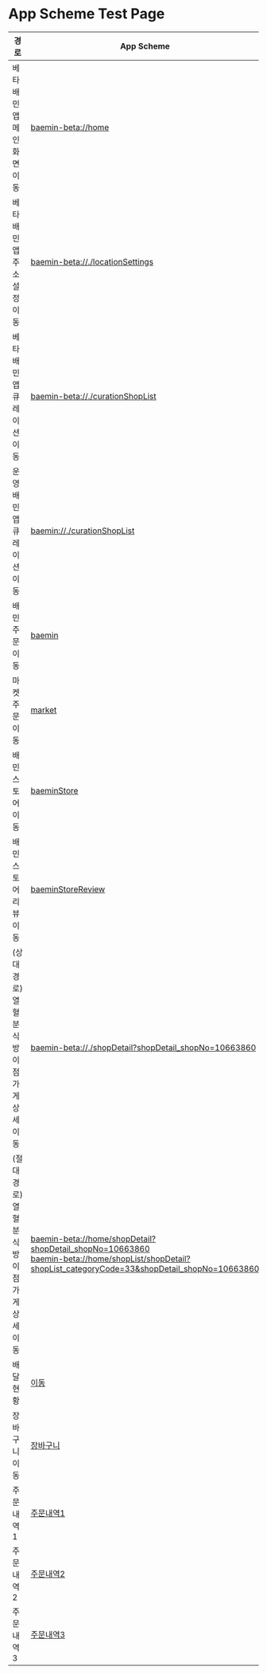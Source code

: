 # App Scheme Test Page

<html>
  <head></head>
  <body>
    <table class="table table-striped">
    <thead>
    <tr>
        <th scope="col">경로</th>
        <th scope="col">App Scheme</th>
    </tr>
    </thead>
    <tbody>
    <tr>
        <td>
            베타 배민앱 메인화면 이동
        </td>
        <td>
            <a class="baeminScheme" href="baemin-beta://home">baemin-beta://home</a>
        </td>
    </tr>
    <tr>
        <td>
            베타 배민앱 주소설정 이동
        </td>
        <td>
            <a class="baeminScheme" href="baemin-beta://./locationSettings">baemin-beta://./locationSettings</a>
        </td>
    </tr>
    <tr>
        <td>
            베타 배민앱 큐레이션 이동
        </td>
        <td>
            <a class="baeminScheme" href="baemin-beta://./curationShopList">baemin-beta://./curationShopList</a>
        </td>
    </tr>
    <tr>
        <td>
            운영 배민앱 큐레이션 이동
        </td>
        <td>
            <a class="baeminScheme" href="baemin://./curationShopList">baemin://./curationShopList</a>
        </td>
    </tr>
      <tr>
        <td>
            배민주문 이동
        </td>
        <td>
            <a class="baeminScheme" href="baemin://home/deliveryTracking?deliveryTracking_ordType=baemin">baemin</a>
        </td>
    </tr>
      <tr>
        <td>
            마켓 주문 이동
        </td>
        <td>
            <a class="baeminScheme" href="baemin://home/deliveryTracking?deliveryTracking_ordType=market">market</a>
        </td>
    </tr>
      <tr>
        <td>
            배민스토어 이동
        </td>
        <td>
            <a class="baeminScheme" href="baemin-beta://gateway/home?home_serviceTab=BAEMIN_STORE&home_BAEMIN_STORE_mainRef=Gateway">baeminStore</a>
        </td>
    </tr>
      <tr>
        <td>
            배민스토어 리뷰 이동
        </td>
        <td>
            <a class="baeminScheme" href="baemin-beta://home/reviewManage?reviewManage_tab=BAEMIN_STORE">baeminStoreReview</a>
        </td>
      </tr>
      <tr>
        <td>
            (상대경로)<br>
            열혈분식 방이점 가게 상세 이동
        </td>
        <td>
            <a class="baeminScheme" href="baemin-beta://./shopDetail?shopDetail_shopNo=10663860">baemin-beta://./shopDetail?shopDetail_shopNo=10663860</a>
        </td>
    </tr>
      <tr>
        <td>
            (절대경로)<br>
            열혈분식 방이점 가게 상세 이동
        </td>
        <td>
<a class="baeminScheme" href="baemin-beta://home/shopDetail?shopDetail_shopNo=10663860">baemin-beta://home/shopDetail?shopDetail_shopNo=10663860</a><br>
            <a class="baeminScheme" href="baemin-beta://home/shopList/shopDetail?shopList_categoryCode=33&shopDetail_shopNo=10663860">baemin-beta://home/shopList/shopDetail?shopList_categoryCode=33&shopDetail_shopNo=10663860</a>
        </td>
      </tr>
      <tr>
        <td>
            배달현황
        </td>
        <td>
            <a class="baeminScheme" href="baemin-beta://./shopDetail/menuDetail?shopDetail_shopNo=13009755&menuDetail_shopNo=13009755&menuDetail_menuNo=32479007&menuDetail_categoryTypeCode=1">이동</a>
        </td>
    </tr>
      <tr>
        <td>
            장바구니 이동
        </td>
        <td>
            <a class="baeminScheme" href="baemin-beta://./cart">장바구니</a>
        </td>
    </tr>
      <tr>
        <td>
            주문내역1
        </td>
        <td>
            <a class="baeminScheme" href="baemin-beta://home/orderHistory?orderHistory_type=baeminStore">주문내역1</a>
        </td>
    </tr>
       <tr>
        <td>
            주문내역2
        </td>
        <td>
            <a class="baeminScheme" href="baemin-beta://./orderHistory?orderHistory_type=baeminStore">주문내역2</a>
        </td>
    </tr>
      <tr>
        <td>
            주문내역3
        </td>
        <td>
            <a class="baeminScheme" href="baemin-beta://./deliveryTracking?deliveryTracking_orderNo=111539&deliveryTracking_ordType=baeminStore">주문내역3</a>
        </td>
    </tr>
      
      
      
      
      
</table>
    
  </body>
</html>

